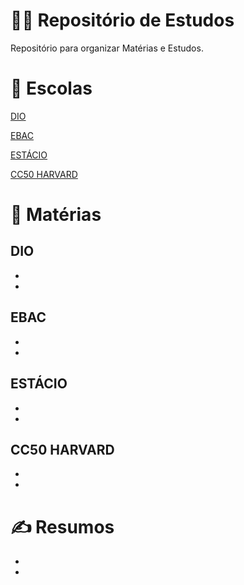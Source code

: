 # 👩‍💻 Repositório de Estudos

Repositório para organizar Matérias e Estudos.

# 🏫 Escolas

[DIO](https://web.dio.me/course/versionamento-de-codigo-com-git-e-github/learning/599dd3dd-d189-474f-a55c-22f37b4472da?back=/track/santander-bootcamp-2023-backend-java&tab=undefined&moduleId=undefined)

[EBAC](https://lms.ebaconline.com.br/courses/0675fb1c-f893-451f-a4e9-b6863f36e0ee)

[ESTÁCIO](https://estudante.estacio.br/exercicios)

[CC50 HARVARD](https://ead.napratica.org.br/enrollments/8925275/courses/84414/course_contents/2135055)

# 📝 Matérias

## DIO
*
*

## EBAC
*
*

## ESTÁCIO
*
*

## CC50 HARVARD
*
*

# ✍️ Resumos
*
*

